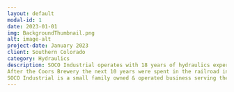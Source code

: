 ```yaml
---
layout: default
modal-id: 1
date: 2023-01-01
img: BackgroundThumbnail.png
alt: image-alt
project-date: January 2023
client: Southern Colorado
category: Hydraulics
description: SOCO Industrial operates with 18 years of hydraulics experience. Starting with the Coors Brewery in 2005 working on high-speed production machines in the aluminum stamping factory that makes the beer can lids in Golden, CO. These machines stood roughly 15-feet tall and ran at 650 strokes per minute. In total, the one facility would produce more than 4 billion beer can lids annually. The machines were driven by hydrostatic drives for variable speed and up-time was critical in the 24-hour operations of the facility. 
After the Coors Brewery the next 10 years were spent in the railroad industry on Maintenance of Way (MOW) operations. These operations consist of heavy equipment specialized for the railroad. From pulling the spikes, to cutting & lifting the rail, to plugging the spike holes; each piece of equipment was designed for a specific task. The majority of equipment utilizes diesel engines to power air compressors, hydraulic pumps, and sometimes high-voltage generators. With each freight train carrying $1 million dollars of cargo on average, failure was not an option and when a repair was needed it had to be done without causing any delays in train traffic.
SOCO Industrial is a small family owned & operated business serving the southern Colorado region. We decided to start this business because it is what we're good at and we saw a need for it in the area. When the Biden administration started announcing strict mandates on federal contractors during the Covid-19 pandemic it meant some railroad contractors had to decide between keeping their freedom to choose what medical procedures they participate in or keeping their job. In 2021 after being fired from a 10-year career in the railroad industry, we decided to move to the Cañon City area where people seemed to be more aligned with our values; freedom of speech, the right to bear arms, & the pursuit of happiness. We honor active duty military and honorably discharged veterans with a discount on our products and services.    
---
```

